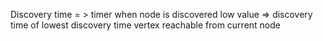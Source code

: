 Discovery time = > timer when node is discovered
low value => discovery time of lowest discovery time vertex reachable from current node